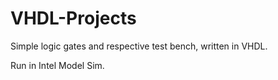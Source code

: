 # VHDL-Projects
Simple logic gates and respective test bench, written in VHDL.

Run in Intel Model Sim.

